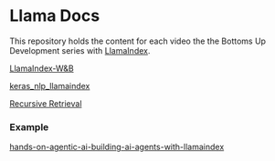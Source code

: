 # Llama Docs 
This repository holds the content for each video the the Bottoms Up Development series with [LlamaIndex](https://gpt-index.readthedocs.io/en/latest/).

[LlamaIndex-W&B](https://wandb.ai/byyoung3/ml-news/reports/Building-a-RAG-Based-Digital-Restaurant-Menu-with-LlamaIndex-and-W-B-Weave--Vmlldzo2NjE5Njkw)

[keras_nlp_llamaindex](https://gitlab.com/Nayan.1989/youtube_files/-/blob/main/Keras/keras_nlp/keras_nlp_llamaindex.py)

[Recursive Retrieval](https://www.datacamp.com/tutorial/recursive-retrieval-rag-llamaindex)


### Example

[hands-on-agentic-ai-building-ai-agents-with-llamaindex](https://github.com/LinkedInLearning/hands-on-agentic-ai-building-ai-agents-with-llamaindex-3962125/blob/main/code_01_XX%20A%20basic%20Llamaindex%20agent.ipynb)
